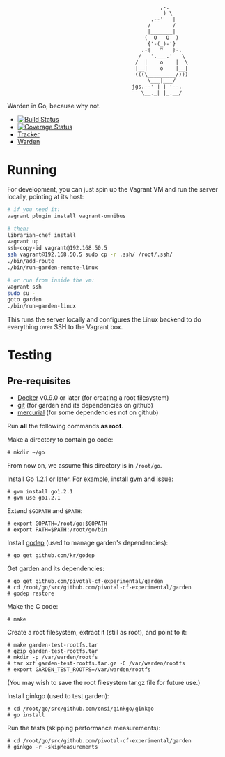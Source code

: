 ```
                                                 ,-.
                                                  ) \
                                              .--'   |
                                             /       /
                                             |_______|
                                            (  O   O  )
                                             {'-(_)-'}
                                           .-{   ^   }-.
                                          /   '.___.'   \
                                         /  |    o    |  \
                                         |__|    o    |__|
                                         (((\_________/)))
                                             \___|___/
                                        jgs.--' | | '--.
                                           \__._| |_.__/
```

Warden in Go, because why not.

* [![Build Status](https://travis-ci.org/pivotal-cf-experimental/garden.png?branch=master)](https://travis-ci.org/pivotal-cf-experimental/garden)
* [![Coverage Status](https://coveralls.io/repos/pivotal-cf-experimental/garden/badge.png?branch=HEAD)](https://coveralls.io/r/pivotal-cf-experimental/garden?branch=HEAD)
* [Tracker](https://www.pivotaltracker.com/s/projects/962374)
* [Warden](https://github.com/cloudfoundry/warden)

# Running

For development, you can just spin up the Vagrant VM and run the server
locally, pointing at its host:

```bash
# if you need it:
vagrant plugin install vagrant-omnibus

# then:
librarian-chef install
vagrant up
ssh-copy-id vagrant@192.168.50.5
ssh vagrant@192.168.50.5 sudo cp -r .ssh/ /root/.ssh/
./bin/add-route
./bin/run-garden-remote-linux

# or run from inside the vm:
vagrant ssh
sudo su -
goto garden
./bin/run-garden-linux
```

This runs the server locally and configures the Linux backend to do everything
over SSH to the Vagrant box.

# Testing

## Pre-requisites

* [Docker](https://www.docker.io/) v0.9.0 or later (for creating a root filesystem)
* [git](http://git-scm.com/) (for garden and its dependencies on github)
* [mercurial](http://mercurial.selenic.com/) (for some dependencies not on github)

Run **all** the following commands **as root**.

Make a directory to contain go code:
```
# mkdir ~/go
```

From now on, we assume this directory is in `/root/go`.

Install Go 1.2.1 or later. For example, install [gvm](https://github.com/moovweb/gvm) and issue:
```
# gvm install go1.2.1
# gvm use go1.2.1
```

Extend `$GOPATH` and `$PATH`:
```
# export GOPATH=/root/go:$GOPATH
# export PATH=$PATH:/root/go/bin
```

Install [godep](https://github.com/kr/godep) (used to manage garden's dependencies):
```
# go get github.com/kr/godep
```

Get garden and its dependencies:
```
# go get github.com/pivotal-cf-experimental/garden
# cd /root/go/src/github.com/pivotal-cf-experimental/garden
# godep restore
```

Make the C code:
```
# make
```

Create a root filesystem, extract it (still as root), and point to it:
```
# make garden-test-rootfs.tar
# gzip garden-test-rootfs.tar
# mkdir -p /var/warden/rootfs
# tar xzf garden-test-rootfs.tar.gz -C /var/warden/rootfs
# export GARDEN_TEST_ROOTFS=/var/warden/rootfs
```
(You may wish to save the root filesystem tar.gz file for future use.)

Install ginkgo (used to test garden):
```
# cd /root/go/src/github.com/onsi/ginkgo/ginkgo
# go install
```

Run the tests (skipping performance measurements):
```
# cd /root/go/src/github.com/pivotal-cf-experimental/garden
# ginkgo -r -skipMeasurements
```

